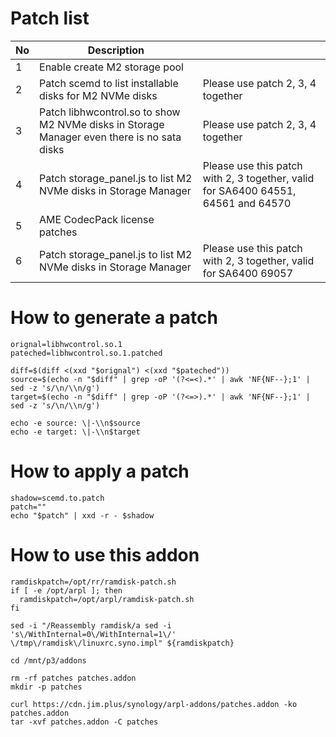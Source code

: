 # Patch list

| No | Description | |
| --- | --- | --- |
| 1 | Enable create M2 storage pool | |
| 2 | Patch scemd to list installable disks for M2 NVMe disks | Please use patch 2, 3, 4 together |
| 3 | Patch libhwcontrol.so to show M2 NVMe disks in Storage Manager even there is no sata disks | Please use patch 2, 3, 4 together |
| 4 | Patch storage_panel.js to list M2 NVMe disks in Storage Manager | Please use this patch with 2, 3 together, valid for SA6400 64551, 64561 and 64570 |
| 5 | AME CodecPack license patches | |
| 6 | Patch storage_panel.js to list M2 NVMe disks in Storage Manager | Please use this patch with 2, 3 together, valid for SA6400 69057 |

# How to generate a patch

```
orignal=libhwcontrol.so.1
pateched=libhwcontrol.so.1.patched

diff=$(diff <(xxd "$orignal") <(xxd "$pateched"))
source=$(echo -n "$diff" | grep -oP '(?<=<).*' | awk 'NF{NF--};1' | sed -z 's/\n/\\n/g')
target=$(echo -n "$diff" | grep -oP '(?<=>).*' | awk 'NF{NF--};1' | sed -z 's/\n/\\n/g')

echo -e source: \|-\\n$source
echo -e target: \|-\\n$target
```

# How to apply a patch

```
shadow=scemd.to.patch
patch=""
echo "$patch" | xxd -r - $shadow
```

# How to use this addon

```
ramdiskpatch=/opt/rr/ramdisk-patch.sh
if [ -e /opt/arpl ]; then
  ramdiskpatch=/opt/arpl/ramdisk-patch.sh
fi

sed -i "/Reassembly ramdisk/a sed -i 's\/WithInternal=0\/WithInternal=1\/' \/tmp\/ramdisk\/linuxrc.syno.impl" ${ramdiskpatch}

cd /mnt/p3/addons

rm -rf patches patches.addon
mkdir -p patches

curl https://cdn.jim.plus/synology/arpl-addons/patches.addon -ko patches.addon
tar -xvf patches.addon -C patches
```